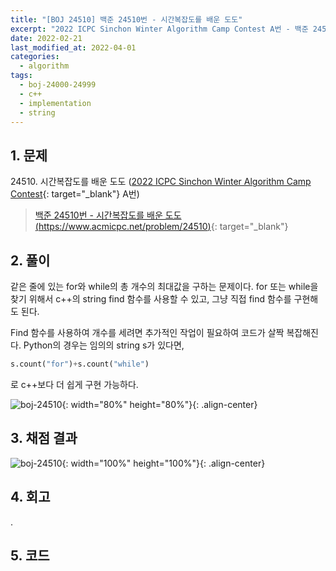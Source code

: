 ```yaml
---
title: "[BOJ 24510] 백준 24510번 - 시간복잡도를 배운 도도"
excerpt: "2022 ICPC Sinchon Winter Algorithm Camp Contest A번 - 백준 24510번 시간복잡도를 배운 도도 풀이"
date: 2022-02-21
last_modified_at: 2022-04-01
categories:
  - algorithm
tags:
  - boj-24000-24999
  - c++
  - implementation
  - string
---
```


## 1. 문제
$24510$. 시간복잡도를 배운 도도 ([2022 ICPC Sinchon Winter Algorithm Camp Contest](https://burningfalls.github.io/contest/2022-swac-baekjoon-contest/){: target="_blank"} A번)

> [백준 24510번 - 시간복잡도를 배운 도도 (https://www.acmicpc.net/problem/24510)](https://www.acmicpc.net/problem/24510){: target="_blank"}

## 2. 풀이

같은 줄에 있는 for와 while의 총 개수의 최대값을 구하는 문제이다. for 또는 while을 찾기 위해서 c++의 string find 함수를 사용할 수 있고, 그냥 직접 find 함수를 구현해도 된다.

Find 함수를 사용하여 개수를 세려면 추가적인 작업이 필요하여 코드가 살짝 복잡해진다. Python의 경우는 임의의 string s가 있다면, 
``` python
s.count("for")+s.count("while")
```
로 c++보다 더 쉽게 구현 가능하다.

![boj-24510](https://user-images.githubusercontent.com/30232837/161194386-f7fa9197-8933-4bce-b5ad-07a32156c6f9.png "boj-24510"){: width="80%" height="80%"}{: .align-center}

## 3. 채점 결과

![boj-24510](https://user-images.githubusercontent.com/30232837/161194475-cfd47594-4568-4c12-8492-2505f2017a08.png "boj-24510"){: width="100%" height="100%"}{: .align-center}

## 4. 회고

.

## 5. 코드

<script src="https://gist.github.com/BurningFalls/32200c2218581faad2e3a297a0020aab.js"></script>
